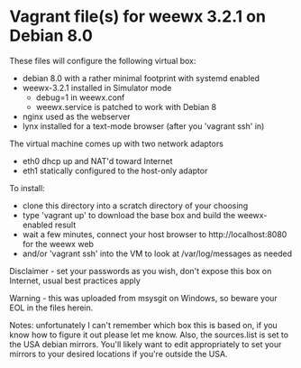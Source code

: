 # Vagrant file(s) for weewx 3.2.1 on Debian 8.0

These files will configure the following virtual box:

  * debian 8.0 with a rather minimal footprint with systemd enabled
  * weewx-3.2.1 installed in Simulator mode
  	* debug=1 in weewx.conf
	* weewx.service is patched to work with Debian 8
  * nginx used as the webserver
  * lynx installed for a text-mode browser (after you 'vagrant ssh' in)

The virtual machine comes up with two network adaptors
  * eth0 dhcp up and NAT'd toward Internet
  * eth1 statically configured to the host-only adaptor


To install:
  * clone this directory into a scratch directory of your choosing
  * type 'vagrant up' to download the base box and build the weewx-enabled result
  * wait a few minutes, connect your host browser to http://localhost:8080 for the weewx web
  * and/or 'vagrant ssh' into the VM to look at /var/log/messages as needed

Disclaimer - set your passwords as you wish, don't expose this box on Internet, usual best practices apply

Warning - this was uploaded from msysgit on Windows, so beware your EOL in the files herein.

Notes: unfortunately I can't remember which box this is based on, if you know how to figure it out please let me know.  Also, the sources.list is set to the USA debian mirrors.  You'll likely want to edit appropriately to set your mirrors to your desired locations if you're outside the USA.
